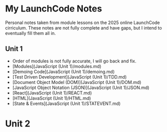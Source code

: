 # My LaunchCode Notes
Personal notes taken from module lessons on the 2025 online LaunchCode cirriculum.
These notes are not fully complete and have gaps, but I intend to eventually fill them all in.

## Unit 1
- Order of modules is not fully accurate, I will go back and fix.
- [Modules](JavaScript (Unit 1)/modules.md)
- [Demoing Code](JavaScript (Unit 1)/demoing.md)
- [Test Driven Development](JavaScript (Unit 1)/TDD.md)
- [Document Object Model (DOM)](JavaScript (Unit 1)/DOM.md)
- [JavaScript Object Notation (JSON)](JavaScript (Unit 1)/JSON.md)
- [React](JavaScript (Unit 1)/REACT.md)
- [HTML](JavaScript (Unit 1)/HTML.md)
- [State & Events](JavaScript (Unit 1)/STATEVENT.md)

# Unit 2
